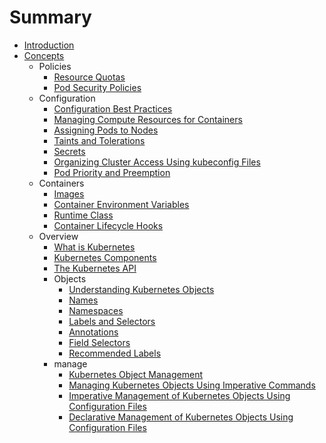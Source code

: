 # Summary

* [Introduction](README.md)
* [Concepts](Concepts/README.md)
    * Policies
        * [Resource Quotas](Concepts/Policies/resourceQuotas.md)
        * [Pod Security Policies](Concepts/Policies/podSecPolicy.md)
    * Configuration
        * [Configuration Best Practices](Concepts/Configuration/configureBestPractices.md)
        * [Managing Compute Resources for Containers](Concepts/Configuration/containerResources.md)
        * [Assigning Pods to Nodes](Concepts/Configuration/podAssign.md)
        * [Taints and Tolerations](Concepts/Configuration/tt.md)
        * [Secrets](Concepts/Configuration/secrets.md)
        * [Organizing Cluster Access Using kubeconfig Files](Concepts/Configuration/ocaukf.md)
        * [Pod Priority and Preemption](Concepts/Configuration/ppp.md)
    * Containers
        * [Images](Concepts/Containers/images.md)
        * [Container Environment Variables](Concepts/Containers/envs.md)
        * [Runtime Class](Concepts/Containers/runtime.md)
        * [Container Lifecycle Hooks](Concepts/Containers/lifecycle.md)
    * Overview
        * [What is Kubernetes](Concepts/Overview/kubernetes.md)
        * [Kubernetes Components](Concepts/Overview/components.md)
        * [The Kubernetes API](Concepts/Overview/api.md)
        * Objects
            * [Understanding Kubernetes Objects](Concepts/Overview/Objects/objs.md)
            * [Names](Concepts/Overview/Objects/names.md)
            * [Namespaces](Concepts/Overview/Objects/namespaces.md)
            * [Labels and Selectors](Concepts/Overview/Objects/labels.md)
            * [Annotations](Concepts/Overview/Objects/annotations.md)
            * [Field Selectors](Concepts/Overview/Objects/field.md)
            * [Recommended Labels](Concepts/Overview/Objects/recLabels.md)
        * manage
            * [Kubernetes Object Management](Concepts/Overview/manage/kom.md)
            * [Managing Kubernetes Objects Using Imperative Commands](Concepts/Overview/manage/commans.md)
            * [Imperative Management of Kubernetes Objects Using Configuration Files](Concepts/Overview/manage/configuration.md)
            * [Declarative Management of Kubernetes Objects Using Configuration Files](Concepts/Overview/manage/declarative.md)

